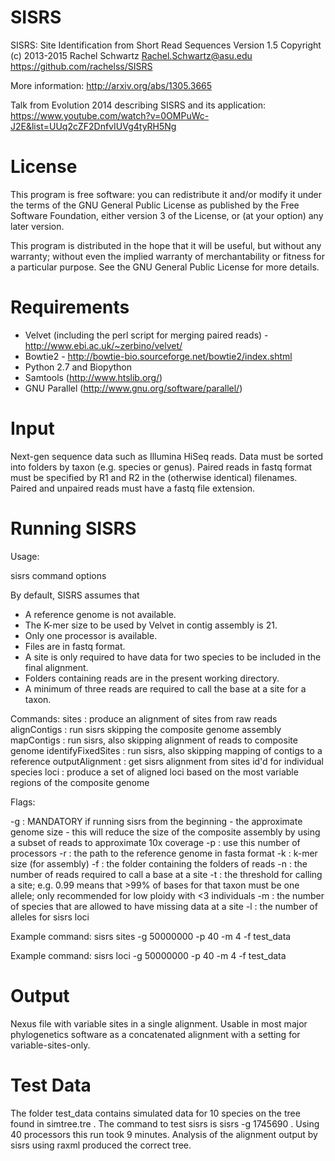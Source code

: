 SISRS
=====

SISRS: Site Identification from Short Read Sequences
Version 1.5
Copyright (c) 2013-2015 Rachel Schwartz <Rachel.Schwartz@asu.edu>
https://github.com/rachelss/SISRS

More information: http://arxiv.org/abs/1305.3665

Talk from Evolution 2014 describing SISRS and its application: https://www.youtube.com/watch?v=0OMPuWc-J2E&list=UUq2cZF2DnfvIUVg4tyRH5Ng

License
=======

This program is free software: you can redistribute it and/or modify it under the terms of the GNU General Public License as published by the Free Software Foundation, either version 3 of the License, or (at your option) any later version.

This program is distributed in the hope that it will be useful, but without any warranty; without even the implied warranty of merchantability or fitness for a particular purpose. See the GNU General Public License for more details.

Requirements
============

* Velvet (including the perl script for merging paired reads) - http://www.ebi.ac.uk/~zerbino/velvet/
* Bowtie2 - http://bowtie-bio.sourceforge.net/bowtie2/index.shtml
* Python 2.7 and Biopython
* Samtools (http://www.htslib.org/)
* GNU Parallel (http://www.gnu.org/software/parallel/)

Input
=====

Next-gen sequence data such as Illumina HiSeq reads.
Data must be sorted into folders by taxon (e.g. species or genus).
Paired reads in fastq format must be specified by R1 and R2 in the (otherwise identical) filenames.
Paired and unpaired reads must have a fastq file extension.

Running SISRS
=============

Usage:

 sisrs command options

By default, SISRS assumes that

 * A reference genome is not available.
 * The K-mer size to be used by Velvet in contig assembly is 21.
 * Only one processor is available.
 * Files are in fastq format.
 * A site is only required to have data for two species to be included
   in the final alignment.
 * Folders containing reads are in the present working directory.
 * A minimum of three reads are required to call the base at a site
   for a taxon.

Commands:
 sites : produce an alignment of sites from raw reads
 alignContigs : run sisrs skipping the composite genome assembly
 mapContigs : run sisrs, also skipping alignment of reads to composite genome
 identifyFixedSites : run sisrs, also skipping mapping of contigs to a reference
 outputAlignment : get sisrs alignment from sites id'd for individual species
 loci : produce a set of aligned loci based on the most variable regions of
        the composite genome
 
Flags:
    
 -g : MANDATORY if running sisrs from the beginning - the approximate genome size
      - this will reduce the size of the composite assembly by using a subset
      of reads to approximate 10x coverage
 -p : use this number of processors
 -r : the path to the reference genome in fasta format
 -k : k-mer size (for assembly)
 -f : the folder containing the folders of reads
 -n : the number of reads required to call a base at a site
 -t : the threshold for calling a site; e.g. 0.99 means that >99% of
      bases for that taxon must be one allele; only recommended for
      low ploidy with <3 individuals
 -m : the number of species that are allowed to have missing data at
      a site
 -l : the number of alleles for sisrs loci

 Example command:
 sisrs sites -g 50000000 -p 40 -m 4 -f test_data
 
 Example command:
 sisrs loci -g 50000000 -p 40 -m 4 -f test_data

Output
======

Nexus file with variable sites in a single alignment. Usable in most major phylogenetics software as a concatenated alignment with a setting for variable-sites-only.

Test Data
======

The folder test_data contains simulated data for 10 species on the tree found in simtree.tre . The command to test sisrs is sisrs -g 1745690 . Using 40 processors this run took 9 minutes. Analysis of the alignment output by sisrs using raxml produced the correct tree.
